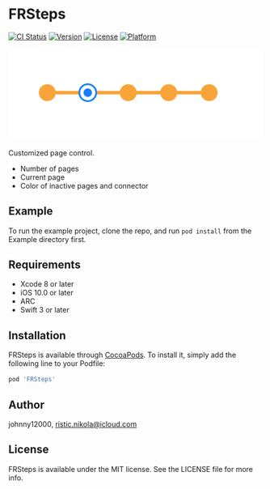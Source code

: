 # FRSteps

[![CI Status](http://img.shields.io/travis/johnny12000/FRSteps.svg?style=flat)](https://travis-ci.org/johnny12000/FRSteps)
[![Version](https://img.shields.io/cocoapods/v/FRSteps.svg?style=flat)](http://cocoapods.org/pods/FRSteps)
[![License](https://img.shields.io/cocoapods/l/FRSteps.svg?style=flat)](http://cocoapods.org/pods/FRSteps)
[![Platform](https://img.shields.io/cocoapods/p/FRSteps.svg?style=flat)](http://cocoapods.org/pods/FRSteps)

![example](https://github.com/johnny12000/FRSteps/blob/master/Assets/Example.png)

Customized page control.

* Number of pages
* Current page
* Color of inactive pages and connector

## Example

To run the example project, clone the repo, and run `pod install` from the Example directory first.

## Requirements

* Xcode 8 or later
* iOS 10.0 or later
* ARC
* Swift 3 or later

## Installation

FRSteps is available through [CocoaPods](http://cocoapods.org). To install
it, simply add the following line to your Podfile:

```ruby
pod 'FRSteps'
```

## Author

johnny12000, ristic.nikola@icloud.com

## License

FRSteps is available under the MIT license. See the LICENSE file for more info.
